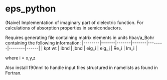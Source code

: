 # eps_python

(Naive) Implementation of imaginary part of dielectric function.
For calculations of absorption properties in semiconductors.

Requires generating file containing matrix elements in units hbar/a_Bohr containing the following information:
|--------|-------|-------|-------|--------|--------|------|
| kpt wt | ibnd  | jbnd  | eig_i | eig_j  | Re_i   | Im_i |

where i = x,y,z 

Also install f90nml to handle input files structured in namelists as found in Fortran.
